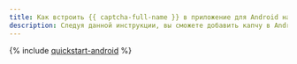 ```yaml
---
title: Как встроить {{ captcha-full-name }} в приложение для Android на платформе Flutter
description: Следуя данной инструкции, вы сможете добавить капчу в Android-приложение на Flutter.
---
```


{% include [quickstart-android](../../../../_tutorials/security/quickstart-android-flutter.md) %}